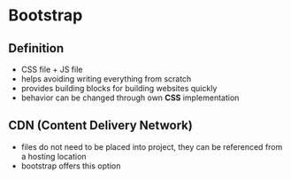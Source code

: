 # Bootstrap

## Definition

- CSS file + JS file
- helps avoiding writing everything from scratch
- provides building blocks for building websites quickly
- behavior can be changed through own **CSS** implementation

## CDN (Content Delivery Network)

- files do not need to be placed into project, they can be referenced from a hosting location
- bootstrap offers this option

